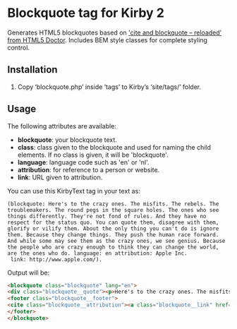 # Blockquote tag for Kirby 2

Generates HTML5 blockquotes based on ['cite and blockquote – reloaded' from HTML5 Doctor](http://html5doctor.com/cite-and-blockquote-reloaded/). Includes BEM style classes for complete styling control.

## Installation

1. Copy ‘blockquote.php’ inside ‘tags’ to Kirby’s ‘site/tags/‘ folder.

## Usage

The following attributes are available:

- **blockquote**: your blockquote text.
- **class**: class given to the blockquote and used for naming the child elements. If no class is given, it will be 'blockquote'.
- **language**: language code such as 'en' or 'nl'.
- **attribution**: for reference to a person or website.
- **link**: URL given to attribution.

You can use this KirbyText tag in your text as:

```
(blockquote: Here's to the crazy ones. The misfits. The rebels. The troublemakers. The round pegs in the square holes. The ones who see things differently. They're not fond of rules. And they have no respect for the status quo. You can quote them, disagree with them, glorify or vilify them. About the only thing you can't do is ignore them. Because they change things. They push the human race forward. And while some may see them as the crazy ones, we see genius. Because the people who are crazy enough to think they can change the world, are the ones who do. language: en attribution: Apple Inc.
 link: http://www.apple.com/).
```

Output will be:
```html
<blockquote class="blockquote" lang="en">
<div class="blockquote__quote"><p>Here's to the crazy ones. The misfits. The rebels. The troublemakers. The round pegs in the square holes. The ones who see things differently. They're not fond of rules. And they have no respect for the status quo. You can quote them, disagree with them, glorify or vilify them. About the only thing you can't do is ignore them. Because they change things. They push the human race forward. And while some may see them as the crazy ones, we see genius. Because the people who are crazy enough to think they can change the world, are the ones who do.</p></div>
<footer class="blockquote__footer">
<cite class="blockquote__attribution"><a class="blockquote__link" href="http://www.apple.com/">Apple Inc.</a></cite>
</footer>
</blockquote>
```

